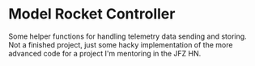 # Model Rocket Controller

Some helper functions for handling telemetry data sending and storing.  
Not a finished project, just some hacky implementation of the more advanced code for a project I'm mentoring in the JFZ HN.

